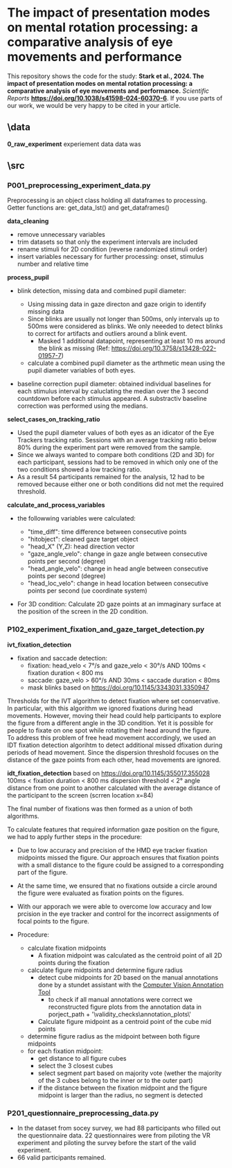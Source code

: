 # The impact of presentation modes on mental rotation processing: a comparative analysis of eye movements and performance

This repository shows the code for the study: **Stark et al., 2024. The impact of presentation modes on mental rotation processing: a comparative analysis of eye movements and performance.** *Scientific Reports* **https://doi.org/10.1038/s41598-024-60370-6**. If you use parts of our work, we would be very happy to be cited in your article.
 
## \data
**0_raw_experiment** experiement data data was 


## \src

### P001_preprocessing_experiment_data.py
Preprocessing is an object class holding all dataframes to processing. Getter functions are: get_data_lst() and get_dataframes()

**data_cleaning** 
- remove unnecessary variables
- trim datasets so that only the experiment intervals are included
- rename stimuli for 2D condition (reverse randomized stimuli order)
- insert variables necessary for further processing: onset, stimulus number and relative time

**process_pupil**
- blink detection, missing data and combined pupil diameter:
	- Using missing data in gaze directon and gaze origin to identify missing data
	- Since blinks are usually not longer than 500ms, only intervals up to 500ms were considered as blinks. 
	  We only neeeded to detect blinks to correct for artifacts and outliers around a blink event.
		- Masked 1 additional datapoint, representing at least 10 ms around the blink as missing (Ref: https://doi.org/10.3758/s13428-022-01957-7)
	- calculate a combined pupil diameter as the arthmetic mean using the pupil diameter variables of both eyes. 
		
- baseline correction pupil diameter: obtained individual baselines for each stimulus interval by caluclating the median
  over the 3 second countdown before each stimulus appeared. A substractiv baseline correction was performed using the medians.

**select_cases_on_tracking_ratio**
- Used the pupil diameter values of both eyes as an idicator of the Eye Trackers tracking ratio. Sessions with an average 
  tracking ratio below 80% during the experiment part were removed from the sample. 
- Since we always wanted to compare both conditions (2D and 3D) for each participant, sessions had to be removed in which only one of the two conditions showed a low tracking ratio.
- As a result 54 participants remained for the analysis, 12 had to be removed because either one or both conditions did not met the required threshold.  

**calculate_and_process_variables**
- the followwing variables were calculated:
	- "time_diff": time difference between consecutive points
	- "hitobject": cleaned gaze target object
	- "head_X" (Y,Z): head direction vector
	- "gaze_angle_velo": change in gaze angle between consecutive points per second (degree)
	- "head_angle_velo": change in head angle between consecutive points per second (degree)
	- "head_loc_velo": change in head location between consecutive points per second (ue coordinate system)

- For 3D condition: Calculate 2D gaze points at an immaginary surface at the position of the screen in the 2D condition. 

### P102_experiment_fixation_and_gaze_target_detection.py

**ivt_fixation_detection**
- fixation and saccade detection:
	- fixation: head_velo < 7°/s and gaze_velo < 30°/s AND 100ms < fixation duration < 800 ms
	- saccade: gaze_velo > 60°/s AND 30ms < saccade duration < 80ms
	- mask blinks
	based on https://doi.org/10.1145/3343031.3350947

Thresholds for the IVT algorithm to detect fixation where set conservative. In particular, with this algorithm we ignored fixations during head movements. 
However, moving their head could help participants to explore the figure from a different angle in the 3D condition. 
Yet it is possible for people to fixate on one spot while rotating their head around the figure.  
To address this problem of free head movement accordingly, we used an IDT fixation detection algorihtm to detect additional missed dfixation during periods of head movement. 
Since the dispersion threshold focuses on the distance of the gaze points from each other, head movements are ignored. 

**idt_fixation_detection**
based on https://doi.org/10.1145/355017.355028
100ms < fixation duration < 800 ms
dispersion threshold < 2° angle distance from one point to another calculated with the average distance of the participant to the screen (scrren location x=84)

The final number of fixations was then formed as a union of both algorithms.


To calculate features that required information gaze position on the figure, we had to apply further steps in the procedure: 
- Due to low accuracy and precision of the HMD eye tracker fixation midpoints missed the figure. Our approach ensures that fixation points with a small distance to the figure could be assigned to a corresponding part of the figure. 
- At the same time, we ensured that no fixations outside a circle around the figure were evaluated as fixation points on the figures. 
- With our apporach we were able to overcome low accuracy and low prcision in the eye tracker and control for the incorrect assignments of focal points to the figure. 

- Procedure:
	- calculate fixation midpoints
		- A fixation midpoint was calculated as the centroid point of all 2D points during the fixation
	- calculate figure midpoints and determine figure radius
		- detect cube midpoints for 2D based on the manual annotations done by a stundet assistant with the [Computer Vision Annotation Tool](https://cvat.org/)
			- to check if all manual annotations were correct we reconstructed figure plots from the annotation data in porject_path + '\\validity_checks\\annotation_plots\\'
		- Calculate figure midpoint as a centroid point of the cube mid points
	- determine figure radius as the midpoint between both figure midpoints
	- for each fixation midpoint:
		- get distance to all figure cubes
		- select the 3 closest cubes
		- select segment part based on majority vote (wether the majority of the 3 cubes belong to the inner or to the outer part)
		- if the distance between the fixation midpoint and the figure midpoint is larger than the radius, no segment is detected
	

### P201_questionnaire_preprocessing_data.py

- In the dataset from socey survey, we had 88 participants who filled out the questionnaire data. 22 questionnaires were from piloting the VR experiment and piloting the survey before the start of the valid experiment.
- 66 valid participants remained. 



 
